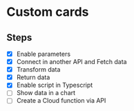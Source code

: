 # Custom cards

## Steps

- [x] Enable parameters
- [x] Connect in another API and Fetch data
- [x] Transform data
- [x] Return data
- [x] Enable script in Typescript
- [ ] Show data in a chart
- [ ] Create a Cloud function via API
